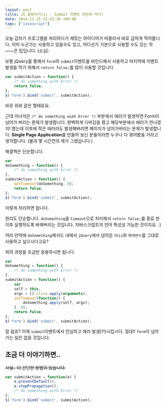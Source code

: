 ```yaml
---
layout: post
title: JS 꼴랑이거(1) - Submit 이벤트 완전히 막기!
date: 2014-12-25 22:52:30 +09:00
tags: ["javascript"]
---
```


오늘 갑자기 프로그램을 처리하다가 재밌는 아이디어가 떠올라서 바로 급하게 적어봅니다. 이미 누군가는 사용하고 있을수도 있고, 어디선가 기본으로 사용할 수도 있는 작~~~은 팁입니다. (소심)

보통 jQuery를 통해서 `form`의 `submit`이벤트를 바인드해서 사용하고 마지막에 이벤트 발생을 막기 위해서 `return false;`를 많이 사용할 것입니다.

```javascript
var submitAction = function() {
	/* do something with Error */
    return false;
};
$('form').bind('submit', submitAction);
```

바로 위와 같은 형태로요.

근데 이녀석은 `/* do something wieh Error */` 부분에서 에러가 발생하면 Form이 넘어가 버리는 문제가 발생합니다. 완벽하게 디버깅을 했고 해당부분에서 에러가 안나겠지! 했는데 이후에 작은 에러라도 발생해버리면 페이지가 넘어가버리는 문제가 발생합니다. **Single Page Application**를 만들어 보신 분들이라면 누구나 다 겪어봤을 거라고 생각합니다. (불과 몇 시간전의 제가 그랬습니다.)

해결책은 단순합니다.

```javascript
var
doSomething = function() {
	/* do something with Error */
},
submitAction = function() {
	setTimeout(doSomething, 0);
    return false;
};
$('form').bind('submit', submitAction);
```

이렇게 처리하면 됩니다.

원리도 단순합니다. `doSomething`을 `timeout`으로 처리해서 `return false;`를 종료 한 이후 실행하도록 바꿔버리는 것입니다. 자바스크립트의 언어 특성상 가능한 것이지요. :)

어라 만약에 `doSomething`매서드 내에서 `jQuery`에서 넘어온 `this`와 `매개변수`를 그대로 사용하고 싶으시다고요?

위의 과정을 조금만 응용하시면 됩니다.

```javascript
var
doSomething = function() {
	/* do something with Error */
},
submitAction = function() {
    var
    self = this,
    args = [].slice.apply(arguments);
    setTimeout(function() {
        doSomething.apply(self, args);
    }, 0);
    return false;
};
$('form').bind('submit', submitAction);
```

참 쉽죠? 이제 `submit`이벤트에서 안심하고 에러 발생(?!)시킵시다. 절대!! `form`이 넘어가는 일은 없을 것입니다.




## 조금 더 이야기하면..

~~사실.. 더 간단한 방법이 있습니다.~~

```javascript
var submitAction = function(e) {
	e.preventDefault();
    e.stopPropagation();
	/* do something with Error */
};
$('form').bind('submit', submitAction);
```

